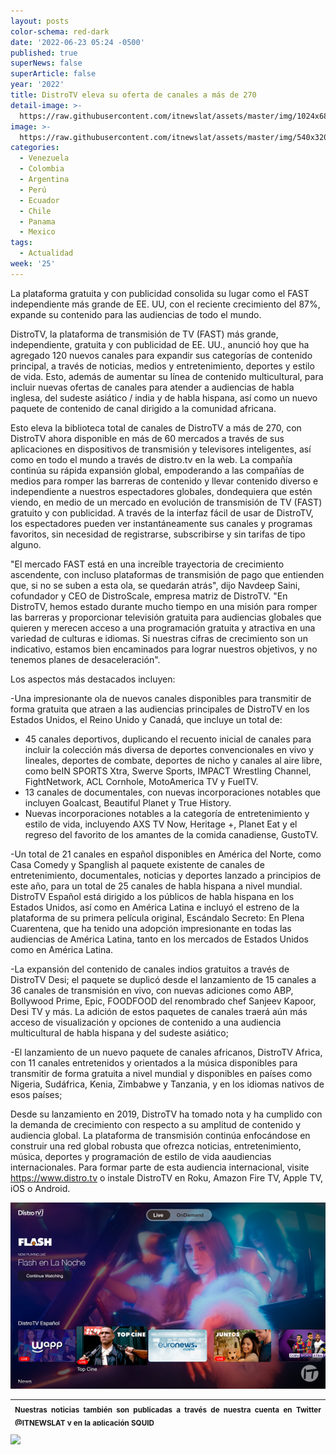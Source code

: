 ```yaml
---
layout: posts
color-schema: red-dark
date: '2022-06-23 05:24 -0500'
published: true
superNews: false
superArticle: false
year: '2022'
title: DistroTV eleva su oferta de canales a más de 270
detail-image: >-
  https://raw.githubusercontent.com/itnewslat/assets/master/img/1024x680/distro-tv-g.jpg
image: >-
  https://raw.githubusercontent.com/itnewslat/assets/master/img/540x320/distro-tv-p.jpg
categories:
  - Venezuela
  - Colombia
  - Argentina
  - Perú
  - Ecuador
  - Chile
  - Panama
  - Mexico
tags:
  - Actualidad
week: '25'
---
```

La plataforma gratuita y con publicidad consolida su lugar como el FAST independiente más grande de EE. UU, con el reciente crecimiento del 87%, expande su contenido para las audiencias de todo el mundo.
 
DistroTV, la plataforma de transmisión de TV (FAST) más grande, independiente, gratuita y con publicidad de EE. UU., anunció hoy que ha agregado 120 nuevos canales para expandir sus categorías de contenido principal, a través de noticias, medios y entretenimiento, deportes y estilo de vida. Esto, además de aumentar su línea de contenido multicultural, para incluir nuevas ofertas de canales para atender a audiencias de habla inglesa, del sudeste asiático / india y de habla hispana, así como un nuevo paquete de contenido de canal dirigido a la comunidad africana.
 
Esto eleva la biblioteca total de canales de DistroTV a más de 270, con DistroTV ahora disponible en más de 60 mercados a través de sus aplicaciones en dispositivos de transmisión y televisores inteligentes, así como en todo el mundo a través de distro.tv en la web. La compañía continúa su rápida expansión global, empoderando a las compañías de medios para romper las barreras de contenido y llevar contenido diverso e independiente a nuestros espectadores globales, dondequiera que estén viendo, en medio de un mercado en evolución de transmisión de TV (FAST) gratuito y con publicidad. A través de la interfaz fácil de usar de DistroTV, los espectadores pueden ver instantáneamente sus canales y programas favoritos, sin necesidad de registrarse, subscribirse y sin tarifas de tipo alguno.
 
"El mercado FAST está en una increíble trayectoria de crecimiento ascendente, con incluso plataformas de transmisión de pago que entienden que, si no se suben a esta ola, se quedarán atrás", dijo Navdeep Saini, cofundador y CEO de DistroScale, empresa matriz de DistroTV. "En DistroTV, hemos estado durante mucho tiempo en una misión para romper las barreras y proporcionar televisión gratuita para audiencias globales que quieren y merecen acceso a una programación gratuita y atractiva en una variedad de culturas e idiomas. Si nuestras cifras de crecimiento son un indicativo, estamos bien encaminados para lograr nuestros objetivos, y no tenemos planes de desaceleración".
 
Los aspectos más destacados incluyen:
 
-Una impresionante ola de nuevos canales disponibles para transmitir de forma gratuita que atraen a las audiencias principales de DistroTV en los Estados Unidos, el Reino Unido y Canadá, que incluye un total de:

- 	45 canales deportivos, duplicando el recuento inicial de canales para incluir la colección más diversa de deportes convencionales en vivo y lineales, deportes de combate, deportes de nicho y canales al aire libre, como beIN SPORTS Xtra, Swerve Sports, IMPACT Wrestling Channel, FightNetwork, ACL Cornhole, MotoAmerica TV y FuelTV.
- 	13 canales de documentales, con nuevas incorporaciones notables que incluyen Goalcast, Beautiful Planet y True History.
- 	Nuevas incorporaciones notables a la categoría de entretenimiento y estilo de vida, incluyendo AXS TV Now, Heritage +, Planet Eat y el regreso del favorito de los amantes de la comida canadiense, GustoTV.


-Un total de 21 canales en español disponibles en América del Norte, como Casa Comedy y Spanglish al paquete existente de canales de entretenimiento, documentales, noticias y deportes lanzado a principios de este año, para un total de 25 canales de habla hispana a nivel mundial.  DistroTV Español está dirigido a los públicos de habla hispana en los Estados Unidos, así como en América Latina e incluyó el estreno de la plataforma de su primera película original, Escándalo Secreto: En Plena Cuarentena, que ha tenido una adopción impresionante en todas las audiencias de América Latina, tanto en los mercados de Estados Unidos como en América Latina.

-La expansión del contenido de canales indios gratuitos a través de DistroTV Desi; el paquete se duplicó desde el lanzamiento de 15 canales a 36 canales de transmisión en vivo, con nuevas adiciones como ABP, Bollywood Prime, Epic, FOODFOOD del renombrado chef Sanjeev Kapoor, Desi TV y más. La adición de estos paquetes de canales traerá aún más acceso de visualización y opciones de contenido a una audiencia multicultural de habla hispana y del sudeste asiático;

-El lanzamiento de un nuevo paquete de canales africanos, DistroTV Africa, con 11 canales entretenidos y orientados a la música disponibles para transmitir de forma gratuita a nivel mundial y disponibles en países como Nigeria, Sudáfrica, Kenia, Zimbabwe y Tanzania, y en los idiomas nativos de esos países;

 
Desde su lanzamiento en 2019, DistroTV ha tomado nota y ha cumplido con la demanda de crecimiento con respecto a su amplitud de contenido y audiencia global. La plataforma de transmisión continúa enfocándose en construir una red global robusta que ofrezca noticias, entretenimiento, música, deportes y programación de estilo de vida aaudiencias internacionales. Para formar parte de esta audiencia internacional, visite https://www.distro.tv o instale DistroTV en Roku, Amazon Fire TV, Apple TV, iOS o Android.

![](https://raw.githubusercontent.com/itnewslat/assets/master/img/540x320/distro-tv-p.jpg)

<table style="height: 42px;" width="569">
<tbody>
<tr>
<td style="text-align: justify;"><sub><strong>Nuestras noticias también son publicadas a través de nuestra cuenta en Twitter <a href="https://twitter.com/itnewslat?lang=es">@ITNEWSLAT</a> y en la aplicación <a href="https://squidapp.co/en/">SQUID</a></strong></sub></td>
</tr>
</tbody>
</table>

<img src="https://tracker.metricool.com/c3po.jpg?hash=56f88a41e39ab42c063cc51676587a04"/>
